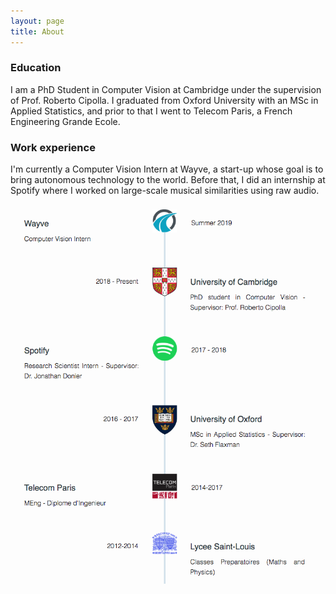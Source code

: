 ```yaml
---
layout: page
title: About
---
```


### Education

I am a PhD Student in Computer Vision at Cambridge under the supervision of Prof. Roberto Cipolla. I graduated from 
Oxford University with an MSc in Applied Statistics, and prior to that I went to Telecom Paris, a French Engineering Grande Ecole. 

### Work experience
I'm currently a Computer Vision Intern at Wayve, a start-up whose goal is to bring autonomous technology to the world.
Before that, I did an internship at Spotify where I worked on large-scale musical similarities using raw audio.


![timeline](/img/timeline.png "Timeline")
